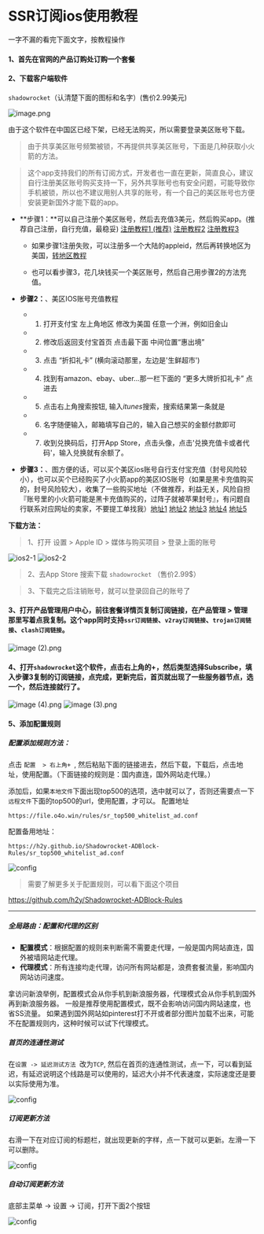 # SSR订阅ios使用教程

一字不漏的看完下面文字，按教程操作

#### 1、首先在官网的产品订购处订购一个套餐

#### 2、下载客户端软件
`shadowrocket`（认清楚下面的图标和名字）(售价2.99美元)

![image.png](/img/ios1.png)

由于这个软件在中国区已经下架，已经无法购买，所以需要登录美区账号下载。
>由于共享美区账号频繁被锁，不再提供共享美区账号，下面是几种获取小火箭的方法。

>这个app支持我们的所有订阅方式，开发者也一直在更新，简直良心，建议自行注册美区账号购买支持一下，另外共享账号也有安全问题，可能导致你手机被锁，所以也不建议用别人共享的账号，有一个自己的美区账号也方便安装更新国外才能下载的app。

- **步骤1：**可以自己注册个美区账号，然后去充值3美元，然后购买app。(推荐自己注册，自行充值，最稳妥) [注册教程1 (推荐)](https://blog.qust.me/appleid2023) [注册教程2](https://51.ruyo.net/18218.html) [注册教程3](https://zhuanlan.zhihu.com/p/367821925)

    - 如果步骤1注册失败，可以注册多一个大陆的appleid，然后再转换地区为美国，[转地区教程](https://support.apple.com/zh-cn/HT201389)

    - 也可以看步骤3，花几块钱买一个美区账号，然后自己用步骤2的方法充值。


- **步骤2：**、美区IOS账号充值教程
    - 1. 打开支付宝 左上角地区 修改为美国
    任意一𠆤洲，例如旧金山
    - 2. 修改后返回支付宝首页 点击最下面
    中间位置“惠出境”
    - 3. 点击 “折扣礼卡” (横向滚动那里，左边是'生鲜超市')
    - 4. 找到有amazon、ebay、uber...那一栏下面的 “更多大牌折扣礼卡” 点进去
    - 5. 点击右上角搜索按钮, 输入*itunes*搜索，搜索结果第一条就是
    - 6. 名字随便输入，邮箱填写自己的，输入自己想买的金额付款即可
    - 7. 收到兑换码后，打开App Store，点击头像，点击'兑换充值卡或者代码'，输入兑换就有余额了。

- **步骤3：**、图方便的话，可以买个美区ios账号自行支付宝充值（封号风险较小），也可以买个已经购买了小火箭app的美区IOS账号（如果是黑卡充值购买的，封号风险较大），收集了一些购买地址（不做推荐，利益无关，风险自担『账号里的小火箭可能是黑卡充值购买的，过阵子就被苹果封号』，有问题自行联系对应网址的卖家，不要提工单找我）[地址1](https://80lp.com/) [地址2](https://gtgmalll.com/) [地址3](https://fk.myue.cc/) [地址4](https://www.rocketgirls.space/product/) [地址5](https://xinstore.us/#/)
<!-- [地址4](http://www.gakkismile.icu/) -->


**下载方法：**

> 1、打开 设置 > Apple ID > 媒体与购买项目 > 登录上面的账号

![ios2-1](/img/ios2-1.png)
![ios2-2](/img/ios2-2.png)

> 2、去App Store 搜索下载 `shadowrocket`  （售价2.99$）

> 3、下载完之后注销账号，就可以登录回自己的账号了


#### 3、打开产品管理用户中心，前往套餐详情页复制订阅链接，在产品管理 > 管理 那里写着点我复制。这个app同时支持`ssr订阅链接`、`v2ray订阅链接`、`trojan订阅链接`、`clash订阅链接`。

![image (2).png](/img/ios3.png)

#### 4、打开`shadowrocket`这个软件，点击右上角的+，然后类型选择Subscribe，填入步骤3复制的订阅链接，点完成，更新完后，首页就出现了一些服务器节点，选一个，然后连接就行了。

![image (4).png](/img/ios4.png)
![image (3).png](/img/ios5.png)

#### 5、添加配置规则

##### 配置添加规则方法：

点击 `配置  > 右上角+ `,
然后粘贴下面的链接进去，然后下载，下载后，点击地址，使用配置。（下面链接的规则是：国内直连，国外网站走代理。）

添加后，如果`本地文件`下面出现top500的选项，选中就可以了，否则还需要点一下`远程文件`下面的top500的url，使用配置，才可以。
配置地址

```
https://file.o4o.win/rules/sr_top500_whitelist_ad.conf
```

配置备用地址：
```
https://h2y.github.io/Shadowrocket-ADBlock-Rules/sr_top500_whitelist_ad.conf
```


![config](/img/config.png)

>需要了解更多关于配置规则，可以看下面这个项目

https://github.com/h2y/Shadowrocket-ADBlock-Rules

-------------------------------------------------------------------

##### 全局路由：配置和代理的区别

- **配置模式**：根据配置的规则来判断需不需要走代理，一般是国内网站直连，国外被墙网站走代理。
- **代理模式**：所有连接均走代理，访问所有网站都是，浪费套餐流量，影响国内网站访问速度。

拿访问新浪举例，配置模式会从你手机到新浪服务器，代理模式会从你手机到国外再到新浪服务器。
一般是推荐使用配置模式，既不会影响访问国内网站速度，也省SS流量。
如果遇到国外网站如pinterest打不开或者部分图片加载不出来，可能不在配置规则内，这种时候可以试下代理模式。


##### 首页的连通性测试

在`设置 -> 延迟测试方法 `改为`TCP`, 然后在首页的连通性测试，点一下，可以看到延迟，有延迟说明这个线路是可以使用的，延迟大小并不代表速度，实际速度还是要以实际使用为准。

![config](/img/late.png)

##### 订阅更新方法

右滑一下在对应订阅的标题栏，就出现更新的字样，点一下就可以更新。左滑一下可以删除。


![config](/img/update.png)

##### 自动订阅更新方法

底部主菜单 -> 设置 -> 订阅，打开下面2个按钮


![config](/img/auto.png)








